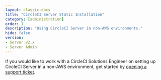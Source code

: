```yaml
---
layout: classic-docs
title: "CircleCI Server Static Installation"
category: [administration]
order: 1
description: "Using CircleCI Server in non-AWS environments."
hide: false
version:
- Server v2.x
- Server Admin 
---
```


If you would like to work with a CircleCI Solutions Engineer on setting up CircleCI Server in a non-AWS environment, get started by [opening a support ticket](https://support.circleci.com/hc/en-us/requests/new).
